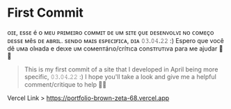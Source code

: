# First Commit
ᴏɪᴇ, ᴇssᴇ é ᴏ ᴍᴇᴜ ᴘʀɪᴍᴇɪʀᴏ ᴄᴏᴍᴍɪᴛ ᴅᴇ ᴜᴍ sɪᴛᴇ ǫᴜᴇ ᴅᴇsᴇɴᴠᴏʟᴠɪ ɴᴏ ᴄᴏᴍᴇçᴏ ᴅᴇssᴇ ᴍês ᴅᴇ ᴀʙʀɪʟ.
sᴇɴᴅᴏ ᴍᴀɪs ᴇsᴘᴇᴄɪғɪᴄᴀ, ᴅɪᴀ 𝟶𝟹.𝟶𝟺.𝟸𝟸 :)
Eѕpero qυe você dê υмa olнada e deιхe υм coмenтárιo/críтιca conѕтrυтιva para мe ajυdar 👏😊

> This is my first commit of a site that I developed in April
being more specific, 𝟶𝟹.𝟶𝟺.𝟸𝟸 :)
I hope you'll take a look and give me a helpful comment/critique to help 👏😊

Vercel Link > https://portfolio-brown-zeta-68.vercel.app
